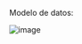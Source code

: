 Modelo de datos:


![image](https://github.com/user-attachments/assets/9f40d239-d9c3-42ef-86bd-70d115d0753b)
